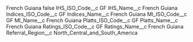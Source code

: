 <?xml version="1.0" encoding="UTF-8"?>
<CustomMetadata xmlns="http://soap.sforce.com/2006/04/metadata" xmlns:xsi="http://www.w3.org/2001/XMLSchema-instance" xmlns:xsd="http://www.w3.org/2001/XMLSchema">
    <label>French Guiana</label>
    <protected>false</protected>
    <values>
        <field>IHS_ISO_Code__c</field>
        <value xsi:type="xsd:string">GF</value>
    </values>
    <values>
        <field>IHS_Name__c</field>
        <value xsi:type="xsd:string">French Guiana</value>
    </values>
    <values>
        <field>Indices_ISO_Code__c</field>
        <value xsi:type="xsd:string">GF</value>
    </values>
    <values>
        <field>Indices_Name__c</field>
        <value xsi:type="xsd:string">French Guiana</value>
    </values>
    <values>
        <field>MI_ISO_Code__c</field>
        <value xsi:type="xsd:string">GF</value>
    </values>
    <values>
        <field>MI_Name__c</field>
        <value xsi:type="xsd:string">French Guiana</value>
    </values>
    <values>
        <field>Platts_ISO_Code__c</field>
        <value xsi:type="xsd:string">GF</value>
    </values>
    <values>
        <field>Platts_Name__c</field>
        <value xsi:type="xsd:string">French Guiana</value>
    </values>
    <values>
        <field>Ratings_ISO_Code__c</field>
        <value xsi:type="xsd:string">GF</value>
    </values>
    <values>
        <field>Ratings_Name__c</field>
        <value xsi:type="xsd:string">French Guiana</value>
    </values>
    <values>
        <field>Referral_Region__c</field>
        <value xsi:type="xsd:string">North_Central_and_South_America</value>
    </values>
</CustomMetadata>

